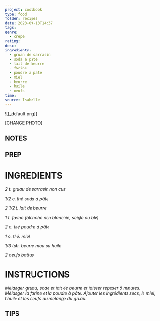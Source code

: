 ```yaml
---
project: cookbook
type: food
folder: recipes
date: 2023-09-13T14:37
tags: 
genre:
  - crepe
rating: 
desc: 
ingredients:
  - gruan de sarrasin
  - soda a pate
  - lait de beurre
  - farine
  - poudre a pate
  - miel
  - beurre
  - huile
  - oeufs
time: 
source: Isabelle
---
```


![[_default.png]]

[CHANGE PHOTO]


## NOTES




## PREP


# INGREDIENTS

_2 t. gruau de sarrasin non cuit_

_1/2 c. thé soda à pâte_

_2 1/2 t. lait de beurre_

_1 t. farine (blanche non blanchie,_
_seigle ou blé)_

_2 c. thé poudre à pâte_

_1 c. thé. miel_

_1/3 tab. beurre mou ou huile_

_2 oeufs battus_



# INSTRUCTIONS

_Mélanger gruau, soda et lait de beurre et laisser_
_reposer 5 minutes. Mélanger la farine et_
_la poudre à pâte. Ajouter les ingrédients secs,_
_le miel, l’huile et les oeufs au mélange du gruau._



## TIPS



